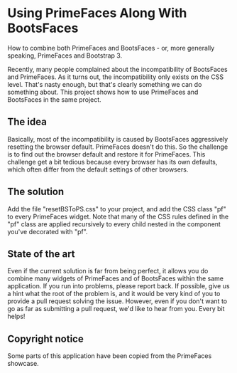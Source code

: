 # Using PrimeFaces Along With BootsFaces
How to combine both PrimeFaces and BootsFaces - or, more generally speaking, PrimeFaces and Bootstrap 3.

Recently, many people complained about the incompatibility of BootsFaces and PrimeFaces. As it turns out, the incompatibility only exists on the CSS level. That's nasty enough, but that's clearly something we can do something about. This project shows how to use PrimeFaces and BootsFaces in the same project.

## The idea
Basically, most of the incompatibility is caused by BootsFaces aggressively resetting the browser default. PrimeFaces doesn't do this. So the challenge is to find out the browser default and restore it for PrimeFaces. This challenge get a bit tedious because every browser has its own defaults, which often differ from the default settings of other browsers.

## The solution
Add the file "resetBSToPS.css" to your project, and add the CSS class "pf" to every PrimeFaces widget. Note that many of the CSS rules defined in the "pf" class are applied recursively to every child nested in the component you've decorated with "pf".

## State of the art
Even if the current solution is far from being perfect, it allows you do combine many widgets of PrimeFaces and of BootsFaces within the same application. If you run into problems, please report back. If possible, give us a hint what the root of the problem is, and it would be very kind of you to provide a pull request solving the issue. However, even if you don't want to go as far as submitting a pull request, we'd like to hear from you. Every bit helps!

## Copyright notice
Some parts of this application have been copied from the PrimeFaces showcase.